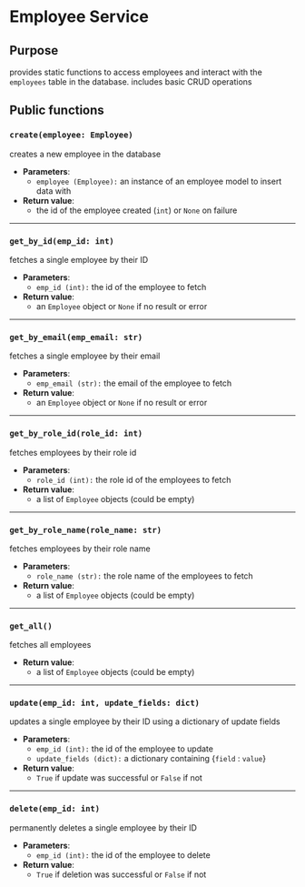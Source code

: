 # Employee Service

## Purpose
provides static functions to access employees and interact with the `employees` table in the
database. includes basic CRUD operations

## Public functions

### `create(employee: Employee)`
creates a new employee in the database
- **Parameters**:
    - `employee (Employee):` an instance of an employee model to insert data with
- **Return value**:
    - the id of the employee created (`int`) or `None` on failure
---

### `get_by_id(emp_id: int)`
fetches a single employee by their ID
- **Parameters**:
    - `emp_id (int):` the id of the employee to fetch
- **Return value**:
    - an `Employee` object or `None` if no result or error
---

### `get_by_email(emp_email: str)`
fetches a single employee by their email
- **Parameters**:
    - `emp_email (str):` the email of the employee to fetch
- **Return value**:
    - an `Employee` object or `None` if no result or error
---

### `get_by_role_id(role_id: int)`
fetches employees by their role id
- **Parameters**:
    - `role_id (int):` the role id of the employees to fetch
- **Return value**:
    - a list of `Employee` objects (could be empty)
---

### `get_by_role_name(role_name: str)`
fetches employees by their role name
- **Parameters**:
    - `role_name (str):` the role name of the employees to fetch
- **Return value**:
    - a list of `Employee` objects (could be empty)
---

### `get_all()`
fetches all employees
- **Return value**:
    - a list of `Employee` objects (could be empty)
---

### `update(emp_id: int, update_fields: dict)`
updates a single employee by their ID using a dictionary of update fields
- **Parameters**:
    - `emp_id (int):` the id of the employee to update
    - `update_fields (dict):` a dictionary containing {`field` : `value`}
- **Return value**:
    - `True` if update was successful or `False` if not
---

### `delete(emp_id: int)`
permanently deletes a single employee by their ID
- **Parameters**:
    - `emp_id (int):` the id of the employee to delete
- **Return value**:
    - `True` if deletion was successful or `False` if not